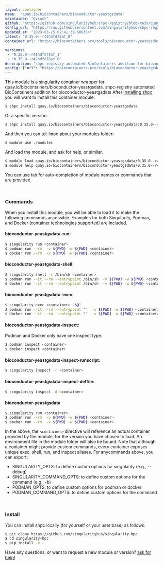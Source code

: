 ```yaml
---
layout: container
name:  "quay.io/biocontainers/bioconductor-yeastgsdata"
maintainer: "@vsoch"
github: "https://github.com/singularityhub/shpc-registry/blob/main/quay.io/biocontainers/bioconductor-yeastgsdata/container.yaml"
config_url: "https://raw.githubusercontent.com/singularityhub/shpc-registry/main/quay.io/biocontainers/bioconductor-yeastgsdata/container.yaml"
updated_at: "2023-03-25 02:41:39.506354"
latest: "0.35.0--r42hdfd78af_0"
container_url: "https://biocontainers.pro/tools/bioconductor-yeastgsdata"

versions:
 - "0.32.0--r41hdfd78af_1"
 - "0.35.0--r42hdfd78af_0"
description: "shpc-registry automated BioContainers addition for bioconductor-yeastgsdata"
config: {"url": "https://biocontainers.pro/tools/bioconductor-yeastgsdata", "maintainer": "@vsoch", "description": "shpc-registry automated BioContainers addition for bioconductor-yeastgsdata", "latest": {"0.35.0--r42hdfd78af_0": "sha256:384d37eb785ce63356711a4d2bbc4fa92cc68d0ff546212bd678fc226a89e35c"}, "tags": {"0.32.0--r41hdfd78af_1": "sha256:af4804fcd1fb4dae4e76bc658fa14c2e0f45d8e35ab5ab57a34a59d40e06b74e", "0.35.0--r42hdfd78af_0": "sha256:384d37eb785ce63356711a4d2bbc4fa92cc68d0ff546212bd678fc226a89e35c"}, "docker": "quay.io/biocontainers/bioconductor-yeastgsdata"}
---
```


This module is a singularity container wrapper for quay.io/biocontainers/bioconductor-yeastgsdata.
shpc-registry automated BioContainers addition for bioconductor-yeastgsdata
After [installing shpc](#install) you will want to install this container module:


```bash
$ shpc install quay.io/biocontainers/bioconductor-yeastgsdata
```

Or a specific version:

```bash
$ shpc install quay.io/biocontainers/bioconductor-yeastgsdata:0.35.0--r42hdfd78af_0
```

And then you can tell lmod about your modules folder:

```bash
$ module use ./modules
```

And load the module, and ask for help, or similar.

```bash
$ module load quay.io/biocontainers/bioconductor-yeastgsdata/0.35.0--r42hdfd78af_0
$ module help quay.io/biocontainers/bioconductor-yeastgsdata/0.35.0--r42hdfd78af_0
```

You can use tab for auto-completion of module names or commands that are provided.

<br>

### Commands

When you install this module, you will be able to load it to make the following commands accessible.
Examples for both Singularity, Podman, and Docker (container technologies supported) are included.

#### bioconductor-yeastgsdata-run:

```bash
$ singularity run <container>
$ podman run --rm  -v ${PWD} -w ${PWD} <container>
$ docker run --rm  -v ${PWD} -w ${PWD} <container>
```

#### bioconductor-yeastgsdata-shell:

```bash
$ singularity shell -s /bin/sh <container>
$ podman run --it --rm --entrypoint /bin/sh  -v ${PWD} -w ${PWD} <container>
$ docker run --it --rm --entrypoint /bin/sh  -v ${PWD} -w ${PWD} <container>
```

#### bioconductor-yeastgsdata-exec:

```bash
$ singularity exec <container> "$@"
$ podman run --it --rm --entrypoint ""  -v ${PWD} -w ${PWD} <container> "$@"
$ docker run --it --rm --entrypoint ""  -v ${PWD} -w ${PWD} <container> "$@"
```

#### bioconductor-yeastgsdata-inspect:

Podman and Docker only have one inspect type.

```bash
$ podman inspect <container>
$ docker inspect <container>
```

#### bioconductor-yeastgsdata-inspect-runscript:

```bash
$ singularity inspect -r <container>
```

#### bioconductor-yeastgsdata-inspect-deffile:

```bash
$ singularity inspect -d <container>
```



#### bioconductor-yeastgsdata

```bash
$ singularity run <container>
$ podman run --rm  -v ${PWD} -w ${PWD} <container>
$ docker run --rm  -v ${PWD} -w ${PWD} <container>
```


In the above, the `<container>` directive will reference an actual container provided
by the module, for the version you have chosen to load. An environment file in the
module folder will also be bound. Note that although a container
might provide custom commands, every container exposes unique exec, shell, run, and
inspect aliases. For anycommands above, you can export:

 - SINGULARITY_OPTS: to define custom options for singularity (e.g., --debug)
 - SINGULARITY_COMMAND_OPTS: to define custom options for the command (e.g., -b)
 - PODMAN_OPTS: to define custom options for podman or docker
 - PODMAN_COMMAND_OPTS: to define custom options for the command

<br>

### Install

You can install shpc locally (for yourself or your user base) as follows:

```bash
$ git clone https://github.com/singularityhub/singularity-hpc
$ cd singularity-hpc
$ pip install -e .
```

Have any questions, or want to request a new module or version? [ask for help!](https://github.com/singularityhub/singularity-hpc/issues)
